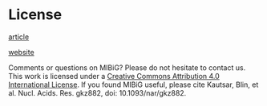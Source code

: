 # License

[article](https://doi.org/10.1093/nar/gkz882)

[website](https://mibig.secondarymetabolites.org)

Comments or questions on MIBiG? Please do not hesitate to  contact us. 
This work is licensed under a [Creative Commons Attribution 4.0 International License](http://creativecommons.org/licenses/by/4.0/). 
If you found MIBiG useful, please cite Kautsar, Blin, et al. Nucl. Acids. Res. gkz882, doi: 10.1093/nar/gkz882.